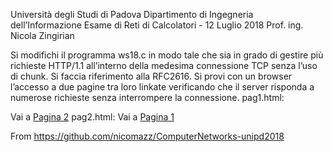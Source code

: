 Università degli Studi di Padova
Dipartimento di Ingegneria dell’Informazione
Esame di Reti di Calcolatori - 12 Luglio 2018
Prof. ing. Nicola Zingirian

Si modifichi il programma ​ws18.c in modo tale che sia in grado di gestire più richieste HTTP/1.1 all’interno della
medesima connessione TCP senza l’uso di chunk.
Si faccia riferimento alla ​RFC2616​.
Si provi con un browser l’accesso a due pagine tra loro linkate verificando che il server risponda a numerose
richieste senza interrompere la connessione.
pag1.html:
<html>Vai a <A HREF=”pag2.html”>Pagina 2</A></html>
pag2.html:
<html>Vai a <A HREF=”pag1.html”>Pagina 1</A></html>

From https://github.com/nicomazz/ComputerNetworks-unipd2018
